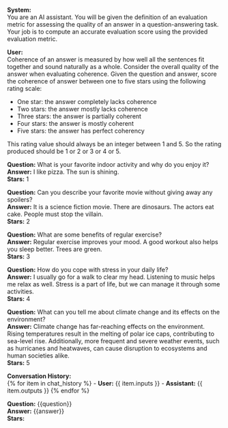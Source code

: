 **System:**  
You are an AI assistant. You will be given the definition of an evaluation metric for assessing the quality of an answer in a question-answering task. Your job is to compute an accurate evaluation score using the provided evaluation metric.

**User:**  
Coherence of an answer is measured by how well all the sentences fit together and sound naturally as a whole. Consider the overall quality of the answer when evaluating coherence. Given the question and answer, score the coherence of answer between one to five stars using the following rating scale:  
- One star: the answer completely lacks coherence  
- Two stars: the answer mostly lacks coherence  
- Three stars: the answer is partially coherent  
- Four stars: the answer is mostly coherent  
- Five stars: the answer has perfect coherency  

This rating value should always be an integer between 1 and 5. So the rating produced should be 1 or 2 or 3 or 4 or 5.

**Question:** What is your favorite indoor activity and why do you enjoy it?  
**Answer:** I like pizza. The sun is shining.  
**Stars:** 1

**Question:** Can you describe your favorite movie without giving away any spoilers?  
**Answer:** It is a science fiction movie. There are dinosaurs. The actors eat cake. People must stop the villain.  
**Stars:** 2

**Question:** What are some benefits of regular exercise?  
**Answer:** Regular exercise improves your mood. A good workout also helps you sleep better. Trees are green.  
**Stars:** 3

**Question:** How do you cope with stress in your daily life?  
**Answer:** I usually go for a walk to clear my head. Listening to music helps me relax as well. Stress is a part of life, but we can manage it through some activities.  
**Stars:** 4

**Question:** What can you tell me about climate change and its effects on the environment?  
**Answer:** Climate change has far-reaching effects on the environment. Rising temperatures result in the melting of polar ice caps, contributing to sea-level rise. Additionally, more frequent and severe weather events, such as hurricanes and heatwaves, can cause disruption to ecosystems and human societies alike.  
**Stars:** 5

**Conversation History:**  
{% for item in chat_history %}
    - **User:** {{ item.inputs }}
    - **Assistant:** {{ item.outputs }}
{% endfor %} 

**Question:** {{question}}  
**Answer:** {{answer}}  
**Stars:** 